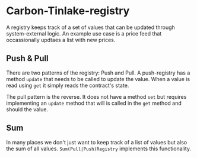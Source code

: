 # Carbon-Tinlake-registry
A registry keeps track of a set of values that can be updated through
system-external logic. An example use case is a price feed that occassionally
updtaes a list with new prices.

## Push & Pull
There are two patterns of the registry: Push and Pull. A push-registry has a
method `update` that needs to be called to update the value. When a value is read
using `get` it simply reads the contract's state.

The pull pattern is the reverse. It does not have a method `set` but requires
implementing an `update` method that will is called in the `get` method and
should the value.

## Sum
In many places we don't just want to keep track of a list of values but also the
sum of all values. `Sum(Pull|Push)Registry` implements this functionality.

